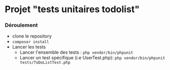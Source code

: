 # Projet "tests unitaires todolist"

### Déroulement 

* clone le repository
* `composer install`
* Lancer les tests 
    * Lancer l'ensemble des tests : `php vendor/bin/phpunit`
    * Lancer un test spécifique (i.e UserTest.php): `php vendor/bin/phpunit tests/ToDoListTest.php`